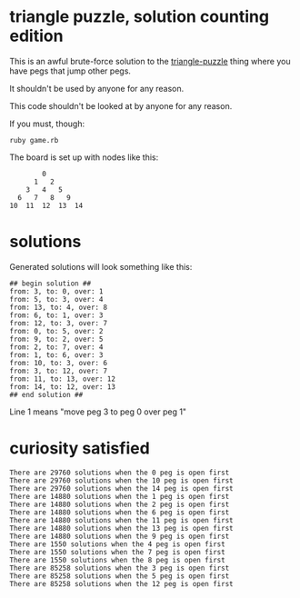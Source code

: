 triangle puzzle, solution counting edition
===============

This is an awful brute-force solution to the [triangle-puzzle](http://www.officeplayground.com/Assets/ProductPreview/pi3000-3199/3174_peggame_1.jpg) thing where
you have pegs that jump other pegs. 

It shouldn't be used by anyone for any reason.

This code shouldn't be looked at by anyone for any reason. 

If you must, though:

    ruby game.rb

The board is set up with nodes like this:

            0
          1   2
        3   4   5
      6   7   8   9
    10  11  12  13  14  
    
    
solutions
=========

Generated solutions will look something like this: 

    ## begin solution ##
    from: 3, to: 0, over: 1
    from: 5, to: 3, over: 4
    from: 13, to: 4, over: 8
    from: 6, to: 1, over: 3
    from: 12, to: 3, over: 7
    from: 0, to: 5, over: 2
    from: 9, to: 2, over: 5
    from: 2, to: 7, over: 4
    from: 1, to: 6, over: 3
    from: 10, to: 3, over: 6
    from: 3, to: 12, over: 7
    from: 11, to: 13, over: 12
    from: 14, to: 12, over: 13
    ## end solution ##
    
Line 1 means "move peg 3 to peg 0 over peg 1"

curiosity satisfied
===================

    There are 29760 solutions when the 0 peg is open first
    There are 29760 solutions when the 10 peg is open first
    There are 29760 solutions when the 14 peg is open first
    There are 14880 solutions when the 1 peg is open first
    There are 14880 solutions when the 2 peg is open first
    There are 14880 solutions when the 6 peg is open first
    There are 14880 solutions when the 11 peg is open first
    There are 14880 solutions when the 13 peg is open first
    There are 14880 solutions when the 9 peg is open first
    There are 1550 solutions when the 4 peg is open first
    There are 1550 solutions when the 7 peg is open first
    There are 1550 solutions when the 8 peg is open first
    There are 85258 solutions when the 3 peg is open first
    There are 85258 solutions when the 5 peg is open first
    There are 85258 solutions when the 12 peg is open first
